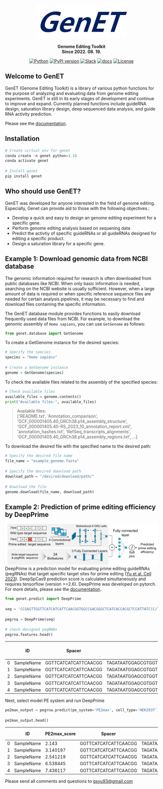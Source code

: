 <div align="center">
  
  <img src="https://github.com/Goosang-Yu/genet/blob/main/docs/en/assets/images/logo.png?raw=true" width="300"/>

**Genome Editing Toolkit** </br>
**Since 2022. 08. 19.** </br>

[![Python](https://img.shields.io/badge/Python-3.7%20%7C%203.8%20%7C%203.9%20%7C%203.10-blue)](https://badge.fury.io/py/genet) 
[![PyPI version](https://badge.fury.io/py/genet.svg)](https://badge.fury.io/py/genet) 
[![Slack](https://img.shields.io/badge/slack-chat-blueviolet.svg?logo=slack)](https://genethq.slack.com/archives/C04DP727E4E)
[![docs](https://img.shields.io/badge/Docs-Tutorials-blue)](https://goosang-yu.github.io/genet/getting_started/)
[![License](https://img.shields.io/pypi/l/ansicolortags.svg)](https://img.shields.io/pypi/l/ansicolortags.svg) 


<div align="left">

## Welcome to GenET
GenET (Genome Editing Toolkit) is a library of various python functions for the purpose of analyzing and evaluating data from genome editing experiments. GenET is still in its early stages of development and continue to improve and expand. Currently planned functions include guideRNA design, saturation library design, deep sequenced data analysis, and guide RNA activity prediction.

Please see the [documentation](https://goosang-yu.github.io/genet/).


## Installation
```python
# Create virtual env for genet
conda create -n genet python=3.10
conda activate genet

# Install genet
pip install genet
```

## Who should use GenET?
GenET was developed for anyone interested in the field of genome editing. Especially, Genet can provide aid to those with the following objectives.: <br />

- Develop a quick and easy to design an genome editing experiment for a specific gene.
- Perform genome editing analysis based on sequening data
- Predict the activtiy of specific guideRNAs or all guideRNAs designed for editing a specific product.
- Design a saturation library for a specific gene.



## Example 1: Download genomic data from NCBI database

The genomic information required for research is often downloaded from public databases like NCBI. When only basic information is needed, searching on the NCBI website is usually sufficient. However, when a large amount of data is required or when specific reference sequence files are needed for certain analysis pipelines, it may be necessary to find and download files containing the specific information.

The GenET database module provides functions to easily download frequently used data files from NCBI. For example, to download the genomic assembly of `Homo sapiens`, you can use `GetGenome` as follows:

```python 
from genet.database import GetGenome
```

To create a GetGenome instance for the desired species:
```python
# Specify the species
species = "Homo sapiens"

# Create a GetGenome instance
genome = GetGenome(species)
```

To check the available files related to the assembly of the specified species:
```python
# Check available files
available_files = genome.contents()
print("Available files:", available_files)
```

> Available files:    
  ['README.txt',
 'Annotation_comparison',
 'GCF_000001405.40_GRCh38.p14_assembly_structure',
 'GCF_000001405.40-RS_2023_10_annotation_report.xml',
 'annotation_hashes.txt',
 'RefSeq_transcripts_alignments',
 'GCF_000001405.40_GRCh38.p14_assembly_regions.txt',
 ...]

To download the desired file with the specified name to the desired path:
```python
# Specify the desired file name
file_name = "example_genome.fasta"

# Specify the desired download path
download_path = "/desired/download/path/"

# Download the file
genome.download(file_name, download_path)
```


## Example 2: Prediction of prime editing efficiency by DeepPrime
![](docs/en/assets/contents/en_1_4_1_DeepPrime_architecture.svg)
DeepPrime is a prediction model for evaluating prime editing guideRNAs (pegRNAs) that target specific target sites for prime editing ([Yu et al. Cell 2023](https://doi.org/10.1016/j.cell.2023.03.034)). DeepSpCas9 prediction score is calculated simultaneously and requires tensorflow (version >=2.6). DeepPrime was developed on pytorch. For more details, please see the [documentation](https://goosang-yu.github.io/genet/).

```python 
from genet.predict import DeepPrime

seq = 'CCGAGTTGGTTCATCATCATTCAACGGTGGCCGACGGGCTCATCACCACGCTCCATTATC(C/T)AGCCCCAAAGCGCAACAAGCCCACTGTCTATGGTGTGTCCCCCAACTACGACAAGTGGGA'

pegrna = DeepPrime(seq)

# check designed pegRNAs
pegrna.features.head()
```

|   | ID         | Spacer               | RT-PBS                                            | PBS_len | RTT_len | RT-PBS_len | Edit_pos | Edit_len | RHA_len | Target                                            | ... | deltaTm_Tm4-Tm2 | GC_count_PBS | GC_count_RTT | GC_count_RT-PBS | GC_contents_PBS | GC_contents_RTT | GC_contents_RT-PBS | MFE_RT-PBS-polyT | MFE_Spacer | DeepSpCas9_score |
| - | ---------- | -------------------- | ------------------------------------------------- | ------- | ------- | ---------- | -------- | -------- | ------- | ------------------------------------------------- | --- | --------------- | ------------ | ------------ | --------------- | --------------- | --------------- | ------------------ | ---------------- | ---------- | ---------------- |
| 0 | SampleName | GGTTCATCATCATTCAACGG | TAGATAATGGAGCGTGGTGATGAGCCCGTCGGCCACCGTTGAATG     | 7       | 38      | 45         | 37       | 1        | 1       | AGTTGGTTCATCATCATTCAACGGTGGCCGACGGGCTCATCACCAC... | ... | \-510.285       | 2            | 23           | 25              | 28.57143        | 60.52632        | 55.55556           | \-12.7           | 0          | 76.43662         |
| 1 | SampleName | GGTTCATCATCATTCAACGG | TAGATAATGGAGCGTGGTGATGAGCCCGTCGGCCACCGTTGAATGA    | 8       | 38      | 46         | 37       | 1        | 1       | AGTTGGTTCATCATCATTCAACGGTGGCCGACGGGCTCATCACCAC... | ... | \-510.285       | 2            | 23           | 25              | 25              | 60.52632        | 54.34783           | \-11.4           | 0          | 76.43662         |
| 2 | SampleName | GGTTCATCATCATTCAACGG | TAGATAATGGAGCGTGGTGATGAGCCCGTCGGCCACCGTTGAATGAT   | 9       | 38      | 47         | 37       | 1        | 1       | AGTTGGTTCATCATCATTCAACGGTGGCCGACGGGCTCATCACCAC... | ... | \-510.285       | 2            | 23           | 25              | 22.22222        | 60.52632        | 53.19149           | \-11.4           | 0          | 76.43662         |
| 3 | SampleName | GGTTCATCATCATTCAACGG | TAGATAATGGAGCGTGGTGATGAGCCCGTCGGCCACCGTTGAATGATG  | 10      | 38      | 48         | 37       | 1        | 1       | AGTTGGTTCATCATCATTCAACGGTGGCCGACGGGCTCATCACCAC... | ... | \-510.285       | 3            | 23           | 26              | 30              | 60.52632        | 54.16667           | \-11.2           | 0          | 76.43662         |
| 4 | SampleName | GGTTCATCATCATTCAACGG | TAGATAATGGAGCGTGGTGATGAGCCCGTCGGCCACCGTTGAATGATGA | 11      | 38      | 49         | 37       | 1        | 1       | AGTTGGTTCATCATCATTCAACGGTGGCCGACGGGCTCATCACCAC... | ... | \-510.285       | 3            | 23           | 26              | 27.27273        | 60.52632        | 53.06122           | \-11.2           | 0          | 76.43662         |


Next, select model PE system and run DeepPrime
```python 
pe2max_output = pegrna.predict(pe_system='PE2max', cell_type='HEK293T')

pe2max_output.head()
```

|   | ID         | PE2max_score | Spacer               | RT-PBS                                            | PBS_len | RTT_len | RT-PBS_len | Edit_pos | Edit_len | RHA_len | Target                                            |
| - | ---------- | ------------ | -------------------- | ------------------------------------------------- | ------- | ------- | ---------- | -------- | -------- | ------- | ------------------------------------------------- |
| 0 | SampleName | 2.143        | GGTTCATCATCATTCAACGG | TAGATAATGGAGCGTGGTGATGAGCCCGTCGGCCACCGTTGAATG     | 7       | 38      | 45         | 37       | 1        | 1       | AGTTGGTTCATCATCATTCAACGGTGGCCGACGGGCTCATCACCAC... |
| 1 | SampleName | 3.140197     | GGTTCATCATCATTCAACGG | TAGATAATGGAGCGTGGTGATGAGCCCGTCGGCCACCGTTGAATGA    | 8       | 38      | 46         | 37       | 1        | 1       | AGTTGGTTCATCATCATTCAACGGTGGCCGACGGGCTCATCACCAC... |
| 2 | SampleName | 2.541219     | GGTTCATCATCATTCAACGG | TAGATAATGGAGCGTGGTGATGAGCCCGTCGGCCACCGTTGAATGAT   | 9       | 38      | 47         | 37       | 1        | 1       | AGTTGGTTCATCATCATTCAACGGTGGCCGACGGGCTCATCACCAC... |
| 3 | SampleName | 6.538445     | GGTTCATCATCATTCAACGG | TAGATAATGGAGCGTGGTGATGAGCCCGTCGGCCACCGTTGAATGATG  | 10      | 38      | 48         | 37       | 1        | 1       | AGTTGGTTCATCATCATTCAACGGTGGCCGACGGGCTCATCACCAC... |
| 4 | SampleName | 7.436117     | GGTTCATCATCATTCAACGG | TAGATAATGGAGCGTGGTGATGAGCCCGTCGGCCACCGTTGAATGATGA | 11      | 38      | 49         | 37       | 1        | 1       | AGTTGGTTCATCATCATTCAACGGTGGCCGACGGGCTCATCACCAC... |


Please send all comments and questions to gsyu93@gmail.com